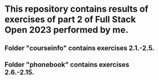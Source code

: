 # This repository contains results of exercises of part 2 of Full Stack Open 2023 performed by me.

## Folder "courseinfo" contains exercises 2.1.-2.5.

## Folder "phonebook" contains exercises 2.6.-2.15.
